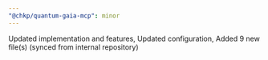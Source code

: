 ```yaml
---
"@chkp/quantum-gaia-mcp": minor
---
```


Updated implementation and features, Updated configuration, Added 9 new file(s) (synced from internal repository)
